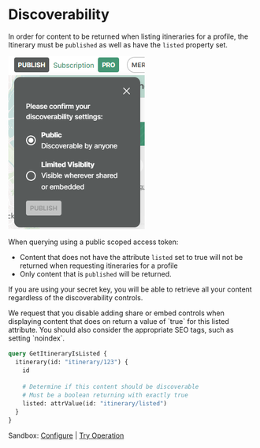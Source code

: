 [//]: # "Weight: 2"
[//]: # "TOC: false"
[//]: # "Layout: 1-col"

# Discoverability

In order for content to be returned when listing itineraries for a profile, the
Itinerary must be `published` as well as have the `listed` property set.

<img src="./publishing-discoverability.png" alt="Publishing in Itinerary Editor" />

When querying using a public scoped access token:

- Content that does not have the attribute `listed` set to true will not be
  returned when requesting itineraries for a profile
- Only content that is `published` will be returned.

If you are using your secret key, you will be able to retrieve all your content
regardless of the discoverability controls.

<aside class="note">
  We request that you disable adding share or embed controls when displaying
  content that does on return a value of `true` for this listed attribute. You 
  should also consider the appropriate SEO tags, such as setting `noindex`.
</aside>

```graphql
query GetItineraryIsListed {
  itinerary(id: "itinerary/123") {
    id

    # Determine if this content should be discoverable
    # Must be a boolean returning with exactly true
    listed: attrValue(id: "itinerary/listed")
  }
}
```

Sandbox: [Configure](/topics/graphql/Apollo%20Sandbox/) |
[Try Operation](https://studio.apollographql.com/sandbox/explorer?explorerURLState=N4IgJg9gxgrgtgUwHYBcQC4QEcYIE4CeABAOIIoCSKAlkvgIaEUDOAMtcygmEcADpIiRajTp5GBABTUw6InxAjaDQgHoAjACYAzAoCUvAUKEyBR4wGIiAEXL44y4QDMiKABYciUCKmQoizG4QMAA2PABGCERgHN4AbgzhIQjmQlYAsjCcRJFE9DkQEMn0gnjkMHhItADmRADuIm5ECAAe9FAoIcQoeLipRCEcXLJ5KD0AavQhuNIjCkpiEqqDnNz65gC+AhsgG0A)
